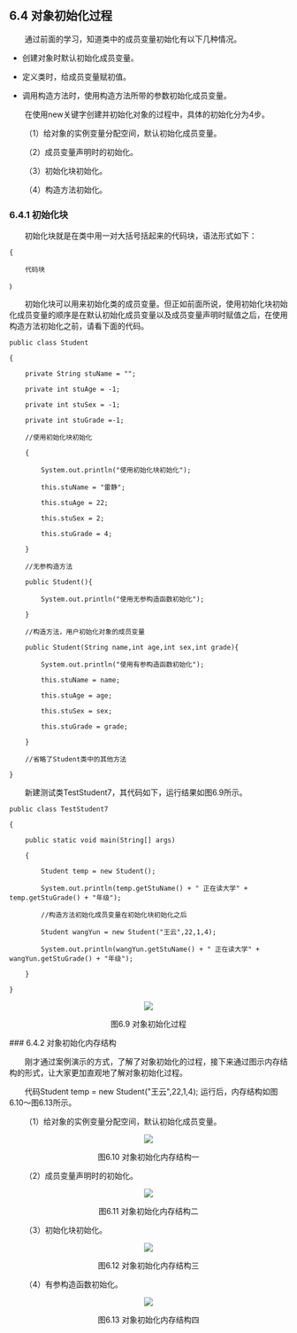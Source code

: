 ## 6.4  对象初始化过程


&emsp;&emsp;通过前面的学习，知道类中的成员变量初始化有以下几种情况。

- 创建对象时默认初始化成员变量。

- 定义类时，给成员变量赋初值。

- 调用构造方法时，使用构造方法所带的参数初始化成员变量。

&emsp;&emsp;在使用new关键字创建并初始化对象的过程中，具体的初始化分为4步。

&emsp;&emsp;（1）给对象的实例变量分配空间，默认初始化成员变量。

&emsp;&emsp;（2）成员变量声明时的初始化。

&emsp;&emsp;（3）初始化块初始化。

&emsp;&emsp;（4）构造方法初始化。

### 6.4.1  初始化块  

&emsp;&emsp;初始化块就是在类中用一对大括号括起来的代码块，语法形式如下：


```
{

	代码块

｝
```


&emsp;&emsp;初始化块可以用来初始化类的成员变量。但正如前面所说，使用初始化块初始化成员变量的顺序是在默认初始化成员变量以及成员变量声明时赋值之后，在使用构造方法初始化之前，请看下面的代码。


```
public class Student 

{

    private String stuName = "";  

    private int stuAge = -1;      

    private int stuSex = -1;      

    private int stuGrade =-1;    

    //使用初始化块初始化

    {       

        System.out.println("使用初始化块初始化");

        this.stuName = "雷静";

        this.stuAge = 22;

        this.stuSex = 2;   

        this.stuGrade = 4;

    }

    //无参构造方法

    public Student(){                            

        System.out.println("使用无参构造函数初始化");

    }

    //构造方法，用户初始化对象的成员变量

    public Student(String name,int age,int sex,int grade){                                   

        System.out.println("使用有参构造函数初始化");

        this.stuName = name;

        this.stuAge = age;

        this.stuSex = sex;         

        this.stuGrade = grade;

    }       

    //省略了Student类中的其他方法

}
```


&emsp;&emsp;新建测试类TestStudent7，其代码如下，运行结果如图6.9所示。


```
public class TestStudent7

{

    public static void main(String[] args) 

    {

        Student temp = new Student(); 

        System.out.println(temp.getStuName() + " 正在读大学" + temp.getStuGrade() + "年级");

        //构造方法初始化成员变量在初始化块初始化之后

        Student wangYun = new Student("王云",22,1,4);                        

        System.out.println(wangYun.getStuName() + " 正在读大学" + wangYun.getStuGrade() + "年级");

    }

}
```

<p align="center"><img  src="../../img/d6z/tu6.6.png"/></p>
<p align="center">图6.9  对象初始化过程</p>  
### 6.4.2  对象初始化内存结构  

&emsp;&emsp;刚才通过案例演示的方式，了解了对象初始化的过程，接下来通过图示内存结构的形式，让大家更加直观地了解对象初始化过程。

&emsp;&emsp;代码Student temp = new Student("王云",22,1,4);      运行后，内存结构如图6.10～图6.13所示。

&emsp;&emsp;（1）给对象的实例变量分配空间，默认初始化成员变量。

<p align="center"><img  src="../../img/d6z/tu6.10.png"/></p>
<p align="center">图6.10  对象初始化内存结构一</p>  
&emsp;&emsp;（2）成员变量声明时的初始化。

<p align="center"><img  src="../../img/d6z/tu6.11.png"/></p>
<p align="center">图6.11  对象初始化内存结构二</p>  
&emsp;&emsp;（3）初始化块初始化。

<p align="center"><img  src="../../img/d6z/tu6.12.png"/></p>
<p align="center">图6.12  对象初始化内存结构三</p>  
&emsp;&emsp;（4）有参构造函数初始化。

<p align="center"><img  src="../../img/d6z/tu6.13.png"/></p>
<p align="center">图6.13  对象初始化内存结构四</p>  

